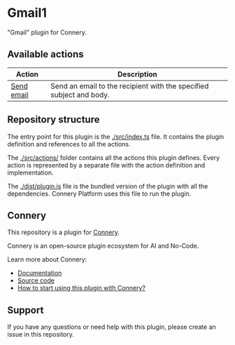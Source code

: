 # Gmail1

"Gmail" plugin for Connery.

## Available actions

| Action                                  | Description                                                         |
| --------------------------------------- | ------------------------------------------------------------------- |
| [Send email](/src/actions/sendEmail.ts) | Send an email to the recipient with the specified subject and body. |

## Repository structure

The entry point for this plugin is the [./src/index.ts](/src/index.ts) file.
It contains the plugin definition and references to all the actions.

The [./src/actions/](/src/actions/) folder contains all the actions this plugin defines.
Every action is represented by a separate file with the action definition and implementation.

The [./dist/plugin.js](/dist/plugin.js) file is the bundled version of the plugin with all the dependencies.
Connery Platform uses this file to run the plugin.

## Connery

This repository is a plugin for [Connery](https://connery.io).

Connery is an open-source plugin ecosystem for AI and No-Code.

Learn more about Connery:

- [Documentation](https://docs.connery.io)
- [Source code](https://github.com/connery-io/connery-platform)
- [How to start using this plugin with Connery?](https://docs.connery.io/docs/platform/quick-start/)

## Support

If you have any questions or need help with this plugin, please create an issue in this repository.
